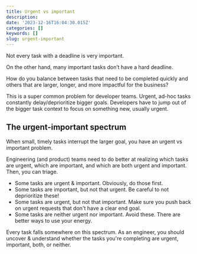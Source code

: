 ```yaml
---
title: Urgent vs important
description:
date: '2023-12-16T16:04:30.015Z'
categories: []
keywords: []
slug: urgent-important
---
```


Not every task with a deadline is very important.

On the other hand, many important tasks don’t have a hard deadline.

How do you balance between tasks that need to be completed quickly and others that are larger, longer, and more impactful for the business?

This is a super common problem for developer teams. Urgent, ad-hoc tasks constantly delay/deprioritize bigger goals. Developers have to jump out of the bigger task context to focus on something new, usually urgent.

## The urgent-important spectrum

When small, timely tasks interrupt the larger goal, you have an urgent vs important problem.

Engineering (and product) teams need to do better at realizing which tasks are urgent, which are important, and which are both urgent and important. Then, you can triage.

- Some tasks are urgent & important. Obviously, do those first.
- Some tasks are important, but not that urgent. Be careful to not deprioritize these!
- Some tasks are urgent, but not that important. Make sure you push back on urgent requests that don't have a clear end goal.
- Some tasks are neither urgent nor important. Avoid these. There are better ways to use your energy.

Every task falls somewhere on this spectrum. As an engineer, you should uncover & understand whether the tasks you're completing are urgent, important, both, or neither.
